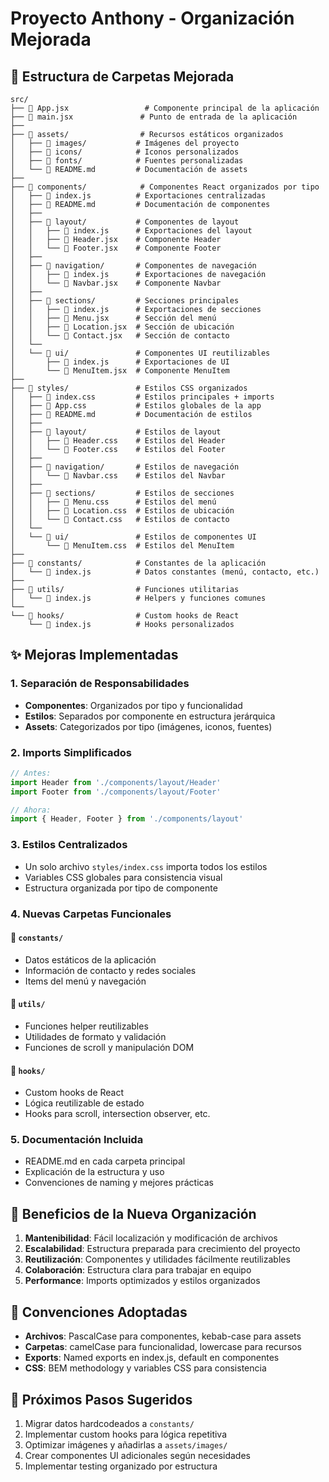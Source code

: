 # Proyecto Anthony - Organización Mejorada

## 📁 Estructura de Carpetas Mejorada

```
src/
├── 📄 App.jsx                 # Componente principal de la aplicación
├── 📄 main.jsx               # Punto de entrada de la aplicación
├── 
├── 📁 assets/                # Recursos estáticos organizados
│   ├── 📁 images/           # Imágenes del proyecto
│   ├── 📁 icons/            # Iconos personalizados
│   ├── 📁 fonts/            # Fuentes personalizadas
│   └── 📄 README.md         # Documentación de assets
├── 
├── 📁 components/            # Componentes React organizados por tipo
│   ├── 📄 index.js          # Exportaciones centralizadas
│   ├── 📄 README.md         # Documentación de componentes
│   ├── 
│   ├── 📁 layout/           # Componentes de layout
│   │   ├── 📄 index.js      # Exportaciones del layout
│   │   ├── 📄 Header.jsx    # Componente Header
│   │   └── 📄 Footer.jsx    # Componente Footer
│   ├── 
│   ├── 📁 navigation/       # Componentes de navegación
│   │   ├── 📄 index.js      # Exportaciones de navegación
│   │   └── 📄 Navbar.jsx    # Componente Navbar
│   ├── 
│   ├── 📁 sections/         # Secciones principales
│   │   ├── 📄 index.js      # Exportaciones de secciones
│   │   ├── 📄 Menu.jsx      # Sección del menú
│   │   ├── 📄 Location.jsx  # Sección de ubicación
│   │   └── 📄 Contact.jsx   # Sección de contacto
│   └── 
│   └── 📁 ui/               # Componentes UI reutilizables
│       ├── 📄 index.js      # Exportaciones de UI
│       └── 📄 MenuItem.jsx  # Componente MenuItem
├── 
├── 📁 styles/               # Estilos CSS organizados
│   ├── 📄 index.css         # Estilos principales + imports
│   ├── 📄 App.css           # Estilos globales de la app
│   ├── 📄 README.md         # Documentación de estilos
│   ├── 
│   ├── 📁 layout/           # Estilos de layout
│   │   ├── 📄 Header.css    # Estilos del Header
│   │   └── 📄 Footer.css    # Estilos del Footer
│   ├── 
│   ├── 📁 navigation/       # Estilos de navegación
│   │   └── 📄 Navbar.css    # Estilos del Navbar
│   ├── 
│   ├── 📁 sections/         # Estilos de secciones
│   │   ├── 📄 Menu.css      # Estilos del menú
│   │   ├── 📄 Location.css  # Estilos de ubicación
│   │   └── 📄 Contact.css   # Estilos de contacto
│   └── 
│   └── 📁 ui/               # Estilos de componentes UI
│       └── 📄 MenuItem.css  # Estilos del MenuItem
├── 
├── 📁 constants/            # Constantes de la aplicación
│   └── 📄 index.js          # Datos constantes (menú, contacto, etc.)
├── 
├── 📁 utils/                # Funciones utilitarias
│   └── 📄 index.js          # Helpers y funciones comunes
└── 
└── 📁 hooks/                # Custom hooks de React
    └── 📄 index.js          # Hooks personalizados
```

## ✨ Mejoras Implementadas

### 1. **Separación de Responsabilidades**
- **Componentes**: Organizados por tipo y funcionalidad
- **Estilos**: Separados por componente en estructura jerárquica
- **Assets**: Categorizados por tipo (imágenes, iconos, fuentes)

### 2. **Imports Simplificados**
```jsx
// Antes:
import Header from './components/layout/Header'
import Footer from './components/layout/Footer'

// Ahora:
import { Header, Footer } from './components/layout'
```

### 3. **Estilos Centralizados**
- Un solo archivo `styles/index.css` importa todos los estilos
- Variables CSS globales para consistencia visual
- Estructura organizada por tipo de componente

### 4. **Nuevas Carpetas Funcionales**

#### 📁 `constants/`
- Datos estáticos de la aplicación
- Información de contacto y redes sociales
- Items del menú y navegación

#### 📁 `utils/`
- Funciones helper reutilizables
- Utilidades de formato y validación
- Funciones de scroll y manipulación DOM

#### 📁 `hooks/`
- Custom hooks de React
- Lógica reutilizable de estado
- Hooks para scroll, intersection observer, etc.

### 5. **Documentación Incluida**
- README.md en cada carpeta principal
- Explicación de la estructura y uso
- Convenciones de naming y mejores prácticas

## 🚀 Beneficios de la Nueva Organización

1. **Mantenibilidad**: Fácil localización y modificación de archivos
2. **Escalabilidad**: Estructura preparada para crecimiento del proyecto
3. **Reutilización**: Componentes y utilidades fácilmente reutilizables
4. **Colaboración**: Estructura clara para trabajar en equipo
5. **Performance**: Imports optimizados y estilos organizados

## 📝 Convenciones Adoptadas

- **Archivos**: PascalCase para componentes, kebab-case para assets
- **Carpetas**: camelCase para funcionalidad, lowercase para recursos
- **Exports**: Named exports en index.js, default en componentes
- **CSS**: BEM methodology y variables CSS para consistencia

## 🔧 Próximos Pasos Sugeridos

1. Migrar datos hardcodeados a `constants/`
2. Implementar custom hooks para lógica repetitiva
3. Optimizar imágenes y añadirlas a `assets/images/`
4. Crear componentes UI adicionales según necesidades
5. Implementar testing organizado por estructura
